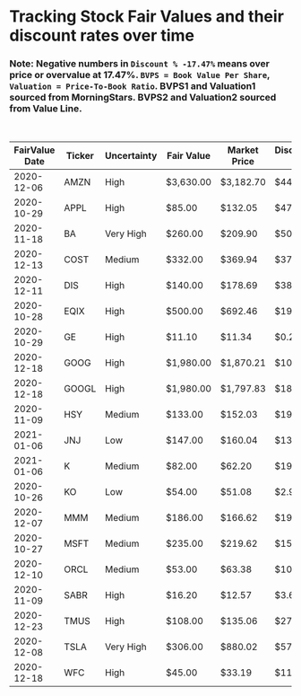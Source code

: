 # Tracking Stock Fair Values and their discount rates over time

### Note: Negative numbers in `Discount % -17.47%` means over price or overvalue at 17.47%. `BVPS = Book Value Per Share`, `Valuation = Price-To-Book Ratio`. BVPS1 and Valuation1 sourced from MorningStars. BVPS2 and Valuation2 sourced from Value Line.

<br>

| FairValue Date | Ticker | Uncertainty | Fair Value | Market Price | Discount $ | Discount % | BVPS1  | Valuation1 | BVPS2  | Valuation2 | Update    | Days |
|----------------|--------|-------------|------------|--------------|------------|------------|--------|------------|--------|------------|-----------|------|
| 2020-12-06     | AMZN   | High        | $3,630.00  | $3,182.70    | $447.30    | 12.32%     | 164.97 | 19.29      | 168.15 | 18.93      | 1/10/2021 | 35   |
| 2020-10-29     | APPL   | High        | $85.00     | $132.05      | $47.05     | -55.35%    | 3.88   | 34.03      | 5.05   | 26.15      | 1/9/2021  | 72   |
| 2020-11-18     | BA     | Very High   | $260.00    | $209.90      | $50.10     | 19.27%     | -20.94 | -10.02     | -23.00 | -9.13      | 1/9/2021  | 52   |
| 2020-12-13     | COST   | Medium      | $332.00    | $369.94      | $37.94     | -11.43%    | 33.55  | 11.03      | 41.75  | 8.86       | 1/9/2021  | 27   |
| 2020-12-11     | DIS    | High        | $140.00    | $178.69      | $38.69     | -27.64%    | 46.17  | 3.87       | 52.65  | 3.39       | 1/9/2021  | 29   |
| 2020-10-28     | EQIX   | High        | $500.00    | $692.46      | $192.46    | -38.49%    | 118.47 | 5.85       | 124.30 | 5.57       | 1/9/2021  | 73   |
| 2020-10-29     | GE     | High        | $11.10     | $11.34       | $0.24      | -2.16%     | 3.80   | 2.98       | 4.00   | 2.84       | 1/9/2021  | 72   |
| 2020-12-18     | GOOG   | High        | $1,980.00  | $1,870.21    | $109.79    | 5.54%      | 314.77 | 5.94       | 336.05 | 5.57       | 1/10/2021 | 23   |
| 2020-12-18     | GOOGL  | High        | $1,980.00  | $1,797.83    | $182.17    | 9.20%      | 314.77 | 5.71       | 336.05 | 5.35       | 1/10/2021 | 23   |
| 2020-11-09     | HSY    | Medium      | $133.00    | $152.03      | $19.03     | -14.31%    | 9.93   | 15.31      | 10.85  | 14.01      | 1/9/2021  | 61   |
| 2021-01-06     | JNJ    | Low         | $147.00    | $160.04      | $13.04     | -8.87%     | 24.49  | 6.53       | 25.85  | 6.19       | 1/9/2021  | 3    |
| 2021-01-06     | K      | Medium      | $82.00     | $62.20       | $19.80     | 24.15%     | 8.86   | 7.02       | 9.85   | 6.31       | 1/9/2021  | 3    |
| 2020-10-26     | KO     | Low         | $54.00     | $51.08       | $2.92      | 5.41%      | 4.33   | 11.80      | 4.75   | 10.75      | 1/9/2021  | 75   |
| 2020-12-07     | MMM    | Medium      | $186.00    | $166.62      | $19.38     | 10.42%     | 20.60  | 8.09       | 19.75  | 8.44       | 1/9/2021  | 33   |
| 2020-10-27     | MSFT   | Medium      | $235.00    | $219.62      | $15.38     | 6.54%      | 16.32  | 13.46      | 18.70  | 11.74      | 1/9/2021  | 74   |
| 2020-12-10     | ORCL   | Medium      | $53.00     | $63.38       | $10.38     | -19.58%    | 2.69   | 23.56      | 3.45   | 18.37      | 1/9/2021  | 30   |
| 2020-11-09     | SABR   | High        | $16.20     | $12.57       | $3.63      | 22.41%     | 1.99   | 6.32       | 1.95   | 6.45       | 1/9/2021  | 61   |
| 2020-12-23     | TMUS   | High        | $108.00    | $135.06      | $27.06     | -25.06%    | 51.96  | 2.60       | 53.25  | 2.54       | 1/9/2021  | 17   |
| 2020-12-08     | TSLA   | Very High   | $306.00    | $880.02      | $574.02    | -187.59%   | 16.91  | 52.04      | 17.35  | 50.72      | 1/9/2021  | 32   |
| 2020-12-18     | WFC    | High        | $45.00     | $33.19       | $11.81     | 26.24%     | 38.71  | 0.86       | 39.15  | 0.85       | 1/9/2021  | 22   |